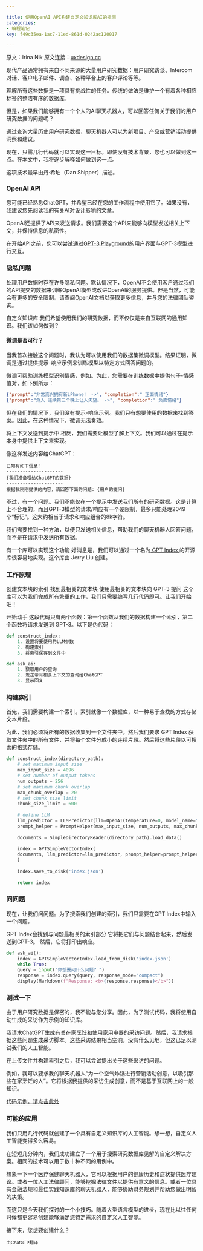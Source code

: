 ```yaml
---

title: 使用OpenAI API构建自定义知识库AI的指南
categories:
- 编程笔记
key: f49c35ea-1ac7-11ed-861d-0242ac120017

---
```


原文：Irina Nik
原文连接：[uxdesign.cc](https://uxdesign.cc/i-built-an-ai-that-answers-questions-based-on-my-user-research-data-7207b052e21c)

现代产品通常拥有来自不同来源的大量用户研究数据：用户研究访谈、Intercom对话、客户电子邮件、调查、各种平台上的客户评论等等。

理解所有这些数据是一项具有挑战性的任务。传统的做法是维护一个有着各种相应标签的整洁有序的数据库。

但是，如果我们能够拥有一个个人的AI聊天机器人，可以回答任何关于我们的用户研究数据的问题呢？

通过查询大量历史用户研究数据，聊天机器人可以为新项目、产品或营销活动提供洞察和建议。

现在，只需几行代码就可以实现这一目标。即使没有技术背景，您也可以做到这一点。在本文中，我将逐步解释如何做到这一点。

这项技术最早由丹·希珀（Dan Shipper）描述。

### OpenAI API 

您可能已经熟悉ChatGPT，并希望已经在您的工作流程中使用它了。如果没有，我建议您先阅读我的有关AI对设计影响的文章。

OpenAI还提供了API来发送请求。我们需要这个API来能够向模型发送相关上下文，并保持信息的私密性。

在开始API之前，您可以尝试通过[GPT-3 Playground](https://platform.openai.com/playground?model=text-davinci-003)的用户界面与GPT-3模型进行交互。

### 隐私问题 

处理用户数据时存在许多隐私问题。默认情况下，OpenAI不会使用客户通过我们的API提交的数据来训练OpenAI模型或改进OpenAI的服务提供。但是当然，可能会有更多的安全限制。请查阅OpenAI文档以获取更多信息，并与您的法律团队咨询。

自定义知识库 我们希望使用我们的研究数据，而不仅仅是来自互联网的通用知识。我们该如何做到？

#### 微调是否可行？ 

当我首次接触这个问题时，我认为可以使用我们的数据集微调模型。结果证明，微调是通过提供提示-响应示例来训练模型以特定方式回答问题的。

微调可帮助训练模型识别情感，例如。为此，您需要在训练数据中提供句子-情感值对，如下例所示：

```json
{"prompt":"非常高兴拥有新iPhone！ ->", "completion":" 正面情绪"}  
{"prompt":"湖人 连续第三个晚上让人失望。 ->", "completion":" 负面情绪"}
```

但在我们的情况下，我们没有提示-响应示例。我们只有想要使用的数据来找到答案。因此，在这种情况下，微调无法奏效。

将上下文发送到提示中 相反，我们需要让模型了解上下文。我们可以通过在提示本身中提供上下文来实现。

像这样发送内容给ChatGPT：
```text
已知有如下信息： 
---------------------  
{我们准备喂给ChatGPT的数据}  
---------------------  
根据我刚刚提供的内容，请回答下面的问题: {用户的提问}
```

不过，有一个问题。我们不能仅在一个提示中发送我们所有的研究数据。这是计算上不合理的，而且GPT-3模型的请求/响应有一个硬限制，最多只能处理2049个“标记”。这大约相当于请求和响应组合的8k字符。

我们需要找到一种方法，以便只发送相关信息，帮助我们的聊天机器人回答问题，而不是在请求中发送所有数据。

有一个库可以实现这个功能 好消息是，我们可以通过一个名为[ GPT Index ](https://gpt-index.readthedocs.io/en/latest/)的开源库很容易地实现。这个库由 Jerry Liu 创建。

### 工作原理

创建文本块的索引 找到最相关的文本块 使用最相关的文本块向 GPT-3 提问 这个库可以为我们完成所有繁重的工作，我们只需要编写几行代码即可。让我们开始吧！

开始动手 这段代码只有两个函数：第一个函数从我们的数据构建一个索引，第二个函数将请求发送到 GPT-3。以下是伪代码：

```python
def construct_index: 
	1. 设置将要使用的LLM参数 
	2. 构建索引 
	3. 将索引保存到文件中

def ask_ai: 
	1. 获取用户的查询
	2. 发送带有相关上下文的查询给ChatGPT 
	3. 显示回复
```

### 构建索引

首先，我们需要构建一个索引。索引就像一个数据库，以一种易于查找的方式存储文本片段。

为此，我们必须将所有的数据收集到一个文件夹中。然后我们要求 GPT Index 获取文件夹中的所有文件，并将每个文件分成小的连续片段。然后将这些片段以可搜索的格式存储。

```python
def construct_index(directory_path):  
	# set maximum input size  
	max_input_size = 4096  
	# set number of output tokens  
	num_outputs = 256  
	# set maximum chunk overlap  
	max_chunk_overlap = 20  
	# set chunk size limit  
	chunk_size_limit = 600  
	  
	# define LLM  
	llm_predictor = LLMPredictor(llm=OpenAI(temperature=0, model_name="text-davinci-003", max_tokens=num_outputs))  
	prompt_helper = PromptHelper(max_input_size, num_outputs, max_chunk_overlap, chunk_size_limit=chunk_size_limit)  
	  
	documents = SimpleDirectoryReader(directory_path).load_data()  
	  
	index = GPTSimpleVectorIndex(  
	documents, llm_predictor=llm_predictor, prompt_helper=prompt_helper  
	)  
	  
	index.save_to_disk('index.json')  
	  
	return index
```

### 问问题

现在，让我们问问题。为了搜索我们创建的索引，我们只需要在GPT Index中输入一个问题。

GPT Index会找到与问题最相关的索引部分 它将把它们与问题结合起来，然后发送到GPT-3。 然后，它将打印出响应。

```python
def ask_ai():  
	index = GPTSimpleVectorIndex.load_from_disk('index.json')  
	while True:  
	query = input("你想要问什么问题? ")  
	response = index.query(query, response_mode="compact")  
	display(Markdown(f"Response: <b>{response.response}</b>"))
```

### 测试一下 

由于用户研究数据是保密的，我不能与您分享。因此，为了测试代码，我将使用自动生成的采访作为示例的知识库。

我请求ChatGPT生成有关在家烹饪和使用家用电器的采访问题。然后，我请求根据这些问题生成采访脚本。这些采访结果相当空洞，没有什么见地，但这已足以测试我们的人工智能。

在上传文件并构建索引之后，我可以尝试提出关于这些采访的问题。

例如，我可以要求我的聊天机器人“为一个空气炸锅进行营销活动创意，以吸引那些在家烹饪的人”。它将根据我提供的采访生成创意，而不是基于互联网上的一般知识。

[代码示例，请点击此处](https://colab.research.google.com/drive/1PQXcM_jhN6QJ7uTkxvNbxoI54r03uSr3?usp=sharing)


### 可能的应用 

我们只用几行代码就创建了一个具有自定义知识库的人工智能。想一想，自定义人工智能变得多么容易。

在短短几分钟内，我们成功建立了一个用于搜索研究数据库见解的自定义解决方案。相同的技术可以用于数十种不同的用例中。

想象一下一个医疗保健聊天机器人，它可以根据用户的健康历史和症状提供医疗建议。或者一位人工法律顾问，能够挖掘法律文件以提供有意义的信息。或者一位具有金融法规和最佳实践知识库的聊天机器人，能够协助财务规划并帮助您做出明智的决策。

而这只是今天我们探讨的一个小技巧。随着大型语言模型的进步，现在比以往任何时候都更容易创建能够满足您特定需求的自定义人工智能。

接下来，您想要创建什么？

<small>由ChatGTP翻译</small>